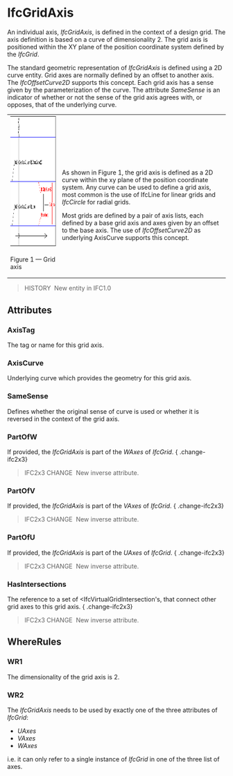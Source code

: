 # IfcGridAxis

An individual axis, _IfcGridAxis_, is defined in the context of a design grid. The axis definition is based on a curve of dimensionality 2. The grid axis is positioned within the XY plane of the position coordinate system defined by the _IfcGrid_.

The standard geometric representation of _IfcGridAxis_ is defined using a 2D curve entity. Grid axes are normally defined by an offset to another axis. The _IfcOffsetCurve2D_ supports this concept. Each grid axis has a sense given by the parameterization of the curve. The attribute _SameSense_ is an indicator of whether or not the sense of the grid axis agrees with, or opposes, that of the underlying curve.

<table cellpadding="2" cellspacing="2">
<tr>
<td><img src="../../../../figures/ifcgridaxis-layout1.gif" alt="design grid" border="0" height="300" width="400"></td>
<td style="vertical-align:bottom">
<p class="small">As shown in Figure 1, the grid axis is defined as a 2D curve within
the xy plane of the position coordinate system. Any curve can be
used to define a grid axis, most common is the use of IfcLine for
linear grids and <em>IfcCircle</em> for radial grids.</p>
<p class="small">Most grids are defined by a pair of axis
lists, each defined by a base grid axis and axes given by an
offset to the base axis. The use of <em>IfcOffsetCurve2D</em> as
underlying AxisCurve supports this concept.</p>
</td>
</tr>
<tr><td><p class="figure">Figure 1 &mdash; Grid axis</p></td>
<td>&nbsp;</td>
</tr>
</table>

> HISTORY&nbsp; New entity in IFC1.0

## Attributes

### AxisTag
The tag or name for this grid axis.

### AxisCurve
Underlying curve which provides the geometry for this grid axis.

### SameSense
Defines whether the original sense of curve is used or whether it is reversed in the context of the grid axis.

### PartOfW
If provided, the _IfcGridAxis_ is part of the _WAxes_ of _IfcGrid_.
{ .change-ifc2x3}
> IFC2x3 CHANGE&nbsp; New inverse attribute.

### PartOfV
If provided, the _IfcGridAxis_ is part of the _VAxes_ of _IfcGrid_.
{ .change-ifc2x3}
> IFC2x3 CHANGE&nbsp; New inverse attribute.

### PartOfU
If provided, the _IfcGridAxis_ is part of the _UAxes_ of _IfcGrid_.
{ .change-ifc2x3}
> IFC2x3 CHANGE&nbsp; New inverse attribute.

### HasIntersections
The reference to a set of <IfcVirtualGridIntersection's, that connect other grid axes to this grid axis.
{ .change-ifc2x3}
> IFC2x3 CHANGE&nbsp; New inverse attribute.

## WhereRules

### WR1
The dimensionality of the grid axis is 2.

### WR2
The _IfcGridAxis_ needs to be used by exactly one of the three attributes of _IfcGrid_:
* _UAxes_
* _VAxes_
* _WAxes_


i.e. it can only refer to a single instance of _IfcGrid_ in one of the three list of axes.
